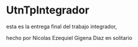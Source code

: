 # UtnTpIntegrador

esta es la entrega final del trabajo integrador, 

hecho por Nicolas Ezequiel Gigena Diaz en solitario
